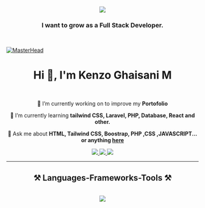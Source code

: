 <h1 align="center">
    <img src="https://readme-typing-svg.herokuapp.com/?font=Righteous&size=35&center=true&vCenter=true&width=500&height=70&duration=8000&lines=HI+WELCOME+TO+MY+GITHUB!+👋;+I'm+Kenzo+Ghaisani+Mudzakkir;" />
</h1>

<h3 align="center">I want to grow as a Full Stack Developer.</h3>

<br/>

[![MasterHead](https://www.optimalvirtualemployee.com/wp-content/uploads/2023/01/front-end-development.gif)](https://rishavchanda.io)
<h1 align="center">Hi 👋, I'm Kenzo Ghaisani M</h1>

<br/>
 <div align="center">

  🔭 I’m currently working on to improve my **Portofolio**
 
 🌱 I’m currently learning **tailwind CSS, Laravel, PHP, Database, React and other.**

💬 Ask me about **HTML, Tailwind CSS, Boostrap, PHP ,CSS ,JAVASCRIPT... or anything [here](https://github.com/kenzo-ops)**

 </div>
 
<div align="center"> 
  <a href="kenzoghaisanimudz@gmail.com">
    <img src="https://img.shields.io/badge/Gmail-333333?style=for-the-badge&logo=gmail&logoColor=red" />
  </a>
  <a href="https://www.linkedin.com/in/kenzo-gha-7b2745282/" target="_blank">
    <img src="https://img.shields.io/badge/LinkedIn-0077B5?style=for-the-badge&logo=linkedin&logoColor=white" target="_blank" />
  </a>
  <a href="https://github.com/kenzo-ops" target="_blank">
     <img src="https://img.shields.io/badge/Portfolio-FF5722?style=for-the-badge&logo=todoist&logoColor=white" target="_blank" /> <!-- sqlite, safari, google-chrome are other good icon options -->
  </a>
</div>

 <hr/>
 
<h2 align="center">⚒️ Languages-Frameworks-Tools ⚒️</h2>
<br/>
<div align="center">
    <img src="https://skillicons.dev/icons?i=bootstrap,cpp,html,css,laravel,tailwind,dart,discord,flutter,github,js,php,py,vscode,react" />
</div>


